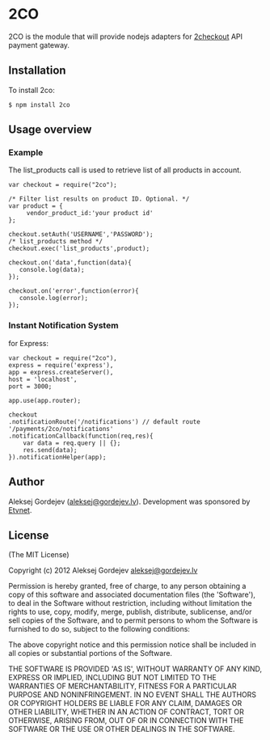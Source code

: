 # 2CO
2CO is the module that will provide nodejs
adapters for [2checkout](http://www.2checkout.com/documentation/api/) API payment gateway.

## Installation

To install 2co:

    $ npm install 2co

## Usage overview

### Example

The list_products call is used to retrieve list of all products in account.

    var checkout = require("2co");

    /* Filter list results on product ID. Optional. */
    var product = {
         vendor_product_id:'your product id'
    };

    checkout.setAuth('USERNAME','PASSWORD');
    /* list_products method */
    checkout.exec('list_products',product);

    checkout.on('data',function(data){
       console.log(data);
    });

    checkout.on('error',function(error){
       console.log(error);
    });

### Instant Notification System
for Express:

    var checkout = require("2co"),
    express = require('express'),
    app = express.createServer(),
    host = 'localhost',
    port = 3000;

    app.use(app.router);

    checkout
    .notificationRoute('/notifications') // default route '/payments/2co/notifications'
    .notificationCallback(function(req,res){
        var data = req.query || {};
        res.send(data);
    }).notificationHelper(app);


## Author

Aleksej Gordejev (aleksej@gordejev.lv). Development was sponsored by [Etvnet](http://etvnet.com/).

## License

(The MIT License)

Copyright (c) 2012 Aleksej Gordejev <aleksej@gordejev.lv>

Permission is hereby granted, free of charge, to any person obtaining
a copy of this software and associated documentation files (the
'Software'), to deal in the Software without restriction, including
without limitation the rights to use, copy, modify, merge, publish,
distribute, sublicense, and/or sell copies of the Software, and to
permit persons to whom the Software is furnished to do so, subject to
the following conditions:

The above copyright notice and this permission notice shall be
included in all copies or substantial portions of the Software.

THE SOFTWARE IS PROVIDED 'AS IS', WITHOUT WARRANTY OF ANY KIND,
EXPRESS OR IMPLIED, INCLUDING BUT NOT LIMITED TO THE WARRANTIES OF
MERCHANTABILITY, FITNESS FOR A PARTICULAR PURPOSE AND NONINFRINGEMENT.
IN NO EVENT SHALL THE AUTHORS OR COPYRIGHT HOLDERS BE LIABLE FOR ANY
CLAIM, DAMAGES OR OTHER LIABILITY, WHETHER IN AN ACTION OF CONTRACT,
TORT OR OTHERWISE, ARISING FROM, OUT OF OR IN CONNECTION WITH THE
SOFTWARE OR THE USE OR OTHER DEALINGS IN THE SOFTWARE.